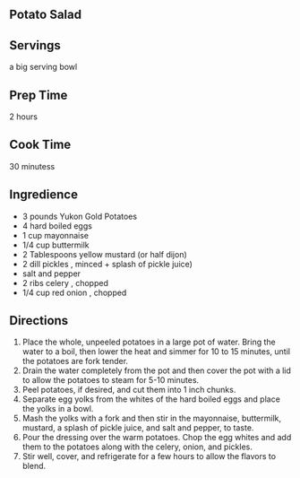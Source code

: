 ## Potato Salad 

## Servings 

a big serving bowl 

## Prep Time 

2 hours 

## Cook Time 

30 minutess 

## Ingredience
* 3 pounds Yukon Gold Potatoes
* 4 hard boiled eggs
* 1 cup mayonnaise
* 1/4 cup buttermilk
* 2 Tablespoons yellow mustard (or half dijon)
* 2 dill pickles , minced + splash of pickle juice)
* salt and pepper
* 2 ribs celery , chopped
* 1/4 cup red onion , chopped 
## Directions
1. Place the whole, unpeeled potatoes in a large pot of water. Bring the water to a boil, then lower the heat and simmer for 10 to 15 minutes, until the potatoes are fork tender.
2. Drain the water completely from the pot and then cover the pot with a lid to allow the potatoes to steam for 5-10 minutes.
3. Peel potatoes, if desired, and cut them into 1 inch chunks.
4. Separate egg yolks from the whites of the hard boiled eggs and place the yolks in a bowl.
5. Mash the yolks with a fork and then stir in the mayonnaise, buttermilk, mustard, a splash of pickle juice, and salt and pepper, to taste.
6. Pour the dressing over the warm potatoes. Chop the egg whites and add them to the potatoes along with the celery, onion, and pickles.
7. Stir well, cover, and refrigerate for a few hours to allow the flavors to blend.

